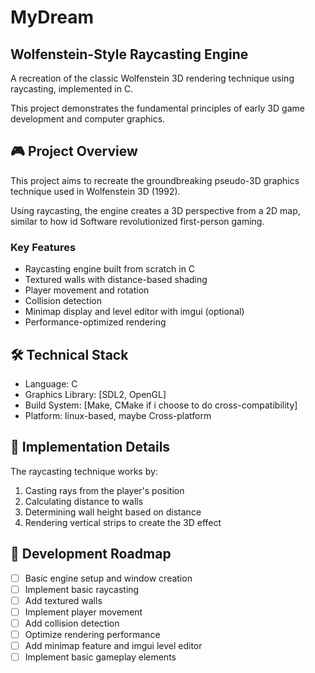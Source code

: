 # MyDream

## Wolfenstein-Style Raycasting Engine

A recreation of the classic Wolfenstein 3D rendering technique using raycasting, implemented in C.

This project demonstrates the fundamental principles of early 3D game development and computer graphics.

## 🎮 Project Overview

This project aims to recreate the groundbreaking pseudo-3D graphics technique used in Wolfenstein 3D (1992).

Using raycasting, the engine creates a 3D perspective from a 2D map, similar to how id Software revolutionized first-person gaming.

### Key Features

- Raycasting engine built from scratch in C
- Textured walls with distance-based shading
- Player movement and rotation
- Collision detection
- Minimap display and level editor with imgui (optional)
- Performance-optimized rendering

## 🛠️ Technical Stack

- Language: C
- Graphics Library: [SDL2, OpenGL]
- Build System: [Make, CMake if i choose to do cross-compatibility]
- Platform: linux-based, maybe Cross-platform

## 🎯 Implementation Details

The raycasting technique works by:
1. Casting rays from the player's position
2. Calculating distance to walls
3. Determining wall height based on distance
4. Rendering vertical strips to create the 3D effect

## 📝 Development Roadmap

- [ ] Basic engine setup and window creation
- [ ] Implement basic raycasting
- [ ] Add textured walls
- [ ] Implement player movement
- [ ] Add collision detection
- [ ] Optimize rendering performance
- [ ] Add minimap feature and imgui level editor
- [ ] Implement basic gameplay elements
